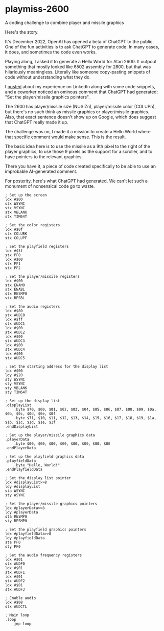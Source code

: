 # playmiss-2600
A coding challenge to combine player and missile graphics

Here's the story.

It's December 2022, OpenAI has opened a beta of ChatGPT to the public.
One of the fun activities is to ask ChatGPT to generate code. In many
cases, it does, and sometimes the code even works.

Playing along, I asked it to generate a Hello World for Atari 2600.
It outpout something that mostly looked like 6502 assembly for 2600,
but that was hilariously meaningless. Literally like someone copy-pasting
snippets of code without understanding what they do.

I [posted](https://www.linkedin.com/posts/jbqueru_atari2600-activity-7009700359426252800-dYTR/) about my experience on LinkedIn along with some code snippets,
and a coworker noticed an ominous comment that ChatGPT had generated:
"Set the player/missile graphics pointers".

The 2600 has player/missile size (NUSIZn), player/missile color (COLUPn),
but there's no such think as missile graphics or player/missile graphics.
Also, that exact sentence doesn't show up on Google, which does suggest
that ChatGPT really made it up.

The challenge was on, I made it a mission to create a Hello World where
that specific comment would make sense. This is the result.

The basic idea here is to use the missile as a 9th pixel to the right
of the player graphics, to use those 9 pixels as the support for a
scroller, and to have pointers to the relevant graphics.

There you have it, a piece of code created specifically to be able
to use an improbable AI-generated comment.

For posterity, here's what ChatGPT had generated. We can't let such a
monument of nonsensical code go to waste.

```
; Set up the screen
ldx #$00
stx WSYNC
stx VSYNC
stx VBLANK
stx TIM64T

; Set the color registers
ldx #$0f
stx COLUBK
stx COLUPF

; Set the playfield registers
ldx #$3f
stx PF0
ldx #$00
stx PF1
stx PF2

; Set the player/missile registers
ldx #$00
stx ENAM0
stx ENABL
stx RESMP0
stx RESBL

; Set the audio registers
ldx #$80
stx AUDC0
ldx #$ff
stx AUDC1
ldx #$00
stx AUDC2
ldx #$00
stx AUDC3
ldx #$00
stx AUDC4
ldx #$00
stx AUDC5

; Set the starting address for the display list
ldx #$00
ldy #$20
sty WSYNC
sty VSYNC
sty VBLANK
sty TIM64T

; Set up the display list
.displayList
    .byte $70, $00, $01, $02, $03, $04, $05, $06, $07, $08, $09, $0a, $0b, $0c, $0d, $0e, $0f
    .byte $71, $10, $11, $12, $13, $14, $15, $16, $17, $18, $19, $1a, $1b, $1c, $1d, $1e, $1f
.endDisplayList

; Set up the player/missile graphics data
.playerData
    .byte $00, $00, $00, $00, $00, $00, $00, $00
.endPlayerData

; Set up the playfield graphics data
.playfieldData
    .byte "Hello, World!"
.endPlayfieldData

; Set the display list pointer
ldx #displayList>>8
ldy #displayList
sta WSYNC
sty WSYNC

; Set the player/missile graphics pointers
ldx #playerData>>8
ldy #playerData
sta RESMP0
sty RESMP0

; Set the playfield graphics pointers
ldx #playfieldData>>8
ldy #playfieldData
sta PF0
sty PF0

; Set the audio frequency registers
ldx #$01
stx AUDF0
ldx #$01
stx AUDF1
ldx #$01
stx AUDF2
ldx #$01
stx AUDF3

; Enable audio
ldx #$08
stx AUDCTL

; Main loop
.loop
    jmp loop
```
